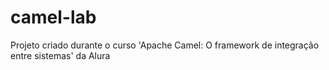 # camel-lab
Projeto criado durante o curso 'Apache Camel: O framework de integração entre sistemas' da Alura
